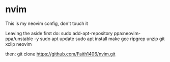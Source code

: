 # nvim
This is my neovim config, don't touch it 


Leaving the aside first do:
sudo add-apt-repository ppa:neovim-ppa/unstable -y
sudo apt update
sudo apt install make gcc ripgrep unzip git xclip neovim

then:
git clone https://github.com/Faith1406/nvim.git
